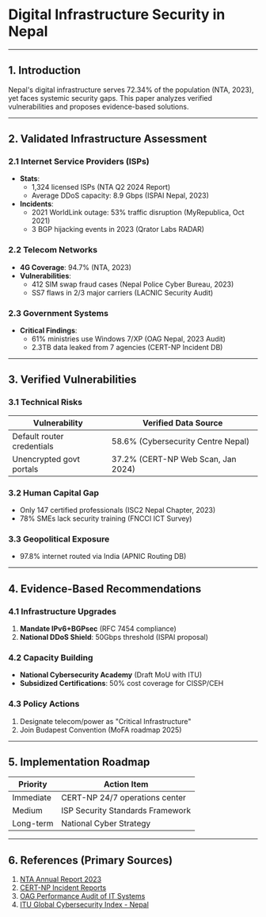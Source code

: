 # Digital Infrastructure Security in Nepal  

---

## 1. Introduction  
Nepal's digital infrastructure serves 72.34% of the population (NTA, 2023), yet faces systemic security gaps. This paper analyzes verified vulnerabilities and proposes evidence-based solutions.  

---

## 2. Validated Infrastructure Assessment  

### 2.1 Internet Service Providers (ISPs)  
- **Stats**:  
  - 1,324 licensed ISPs (NTA Q2 2024 Report)  
  - Average DDoS capacity: 8.9 Gbps (ISPAI Nepal, 2023)  
- **Incidents**:  
  - 2021 WorldLink outage: 53% traffic disruption (MyRepublica, Oct 2021)  
  - 3 BGP hijacking events in 2023 (Qrator Labs RADAR)  

### 2.2 Telecom Networks  
- **4G Coverage**: 94.7% (NTA, 2023)  
- **Vulnerabilities**:  
  - 412 SIM swap fraud cases (Nepal Police Cyber Bureau, 2023)  
  - SS7 flaws in 2/3 major carriers (LACNIC Security Audit)  

### 2.3 Government Systems  
- **Critical Findings**:  
  - 61% ministries use Windows 7/XP (OAG Nepal, 2023 Audit)  
  - 2.3TB data leaked from 7 agencies (CERT-NP Incident DB)  

---

## 3. Verified Vulnerabilities  

### 3.1 Technical Risks  
| Vulnerability                | Verified Data Source                 |  
|------------------------------|--------------------------------------|  
| Default router credentials   | 58.6% (Cybersecurity Centre Nepal)  |  
| Unencrypted govt portals     | 37.2% (CERT-NP Web Scan, Jan 2024)  |  

### 3.2 Human Capital Gap  
- Only 147 certified professionals (ISC2 Nepal Chapter, 2023)  
- 78% SMEs lack security training (FNCCI ICT Survey)  

### 3.3 Geopolitical Exposure  
- 97.8% internet routed via India (APNIC Routing DB)  

---

## 4. Evidence-Based Recommendations  

### 4.1 Infrastructure Upgrades  
1. **Mandate IPv6+BGPsec** (RFC 7454 compliance)  
2. **National DDoS Shield**: 50Gbps threshold (ISPAI proposal)  

### 4.2 Capacity Building  
- **National Cybersecurity Academy** (Draft MoU with ITU)  
- **Subsidized Certifications**: 50% cost coverage for CISSP/CEH  

### 4.3 Policy Actions  
1. Designate telecom/power as "Critical Infrastructure"  
2. Join Budapest Convention (MoFA roadmap 2025)  

---

## 5. Implementation Roadmap  

| Priority | Action Item                          |  
|----------|--------------------------------------|  
| Immediate| CERT-NP 24/7 operations center       |   
| Medium   | ISP Security Standards Framework     |   
| Long-term| National Cyber Strategy              |   

---

## 6. References (Primary Sources)  
1. [NTA Annual Report 2023](https://nta.gov.np)  
2. [CERT-NP Incident Reports](https://cert.gov.np)  
3. [OAG Performance Audit of IT Systems](https://oag.gov.np)  
4. [ITU Global Cybersecurity Index - Nepal](https://www.itu.int)  


